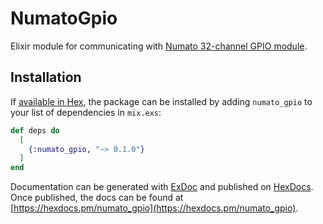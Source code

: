 # NumatoGpio

Elixir module for communicating with [Numato 32-channel GPIO module](https://numato.com/docs/32-channel-usb-gpio-module-with-analog-inputs/).

## Installation

If [available in Hex](https://hex.pm/docs/publish), the package can be installed
by adding `numato_gpio` to your list of dependencies in `mix.exs`:

```elixir
def deps do
  [
    {:numato_gpio, "~> 0.1.0"}
  ]
end
```

Documentation can be generated with [ExDoc](https://github.com/elixir-lang/ex_doc)
and published on [HexDocs](https://hexdocs.pm). Once published, the docs can
be found at [https://hexdocs.pm/numato_gpio](https://hexdocs.pm/numato_gpio).

